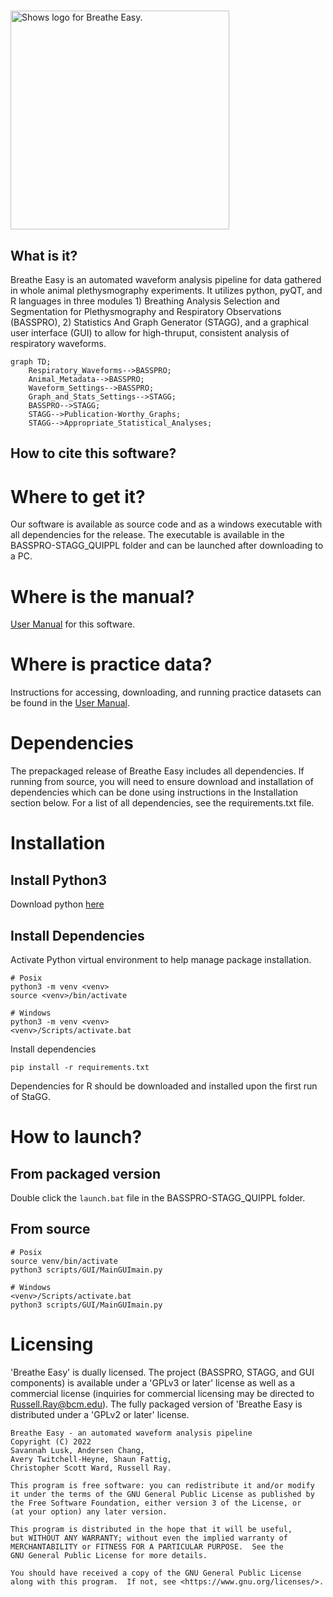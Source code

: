 # 
<picture>
  <source media="(prefers-color-scheme: dark)" srcset="https://github.com/MolecularNeurobiology/BASSPRO-STAGG/blob/main/Logo_2.png"raw=true width="350">
  <source media="(prefers-color-scheme: light)" srcset="https://github.com/MolecularNeurobiology/BASSPRO-STAGG/blob/main/Logo.png"raw=true width="350">
  <img alt="Shows logo for Breathe Easy." src="https://github.com/MolecularNeurobiology/BASSPRO-STAGG/blob/main/Logo.png"raw=true width="350">
</picture>

## What is it?
Breathe Easy is an automated waveform analysis pipeline for data gathered in whole animal plethysmography experiments. It utilizes python, pyQT, and R languages in three modules 1) Breathing Analysis Selection and Segmentation for Plethysmography and Respiratory Observations (BASSPRO), 2) Statistics And Graph Generator (STAGG), and a graphical user interface (GUI) to allow for high-thruput, consistent analysis of respiratory waveforms.

```mermaid
graph TD;
    Respiratory_Waveforms-->BASSPRO;
    Animal_Metadata-->BASSPRO;
    Waveform_Settings-->BASSPRO;
    Graph_and_Stats_Settings-->STAGG;
    BASSPRO-->STAGG;
    STAGG-->Publication-Worthy_Graphs;
    STAGG-->Appropriate_Statistical_Analyses;
```

## How to cite this software?

# Where to get it?
Our software is available as source code and as a windows executable with all dependencies for the release. The executable is available in the BASSPRO-STAGG_QUIPPL folder and can be launched after downloading to a PC. 

# Where is the manual?
[User Manual](https://molecularneurobiology.github.io/BASSPRO-STAGG/) for this software.

# Where is practice data?
Instructions for accessing, downloading, and running practice datasets can be found in the [User Manual](https://molecularneurobiology.github.io/BASSPRO-STAGG/).

# Dependencies
The prepackaged release of Breathe Easy includes all dependencies. If running from source, you will need to ensure download and installation of dependencies which can be done using instructions in the Installation section below. For a list of all dependencies, see the requirements.txt file.

# Installation
## Install Python3
Download python [here](https://www.python.org/downloads/)

## Install Dependencies
Activate Python virtual environment to help manage package installation.
```
# Posix
python3 -m venv <venv>
source <venv>/bin/activate

# Windows
python3 -m venv <venv>
<venv>/Scripts/activate.bat
```
Install dependencies
```
pip install -r requirements.txt
```

Dependencies for R should be downloaded and installed upon the first run of StaGG.

# How to launch?
## From packaged version
Double click the `launch.bat` file in the BASSPRO-STAGG_QUIPPL folder.

## From source
```
# Posix
source venv/bin/activate
python3 scripts/GUI/MainGUImain.py

# Windows
<venv>/Scripts/activate.bat
python3 scripts/GUI/MainGUImain.py
```

# Licensing
'Breathe Easy' is dually licensed. The project (BASSPRO, STAGG, and GUI components) is available under a 'GPLv3 or later' license as well as a commercial license (inquiries for commercial licensing may be directed to Russell.Ray@bcm.edu). The fully packaged version of 'Breathe Easy is distributed under a 'GPLv2 or later' license.

    Breathe Easy - an automated waveform analysis pipeline
    Copyright (C) 2022  
    Savannah Lusk, Andersen Chang, 
    Avery Twitchell-Heyne, Shaun Fattig, 
    Christopher Scott Ward, Russell Ray.

    This program is free software: you can redistribute it and/or modify
    it under the terms of the GNU General Public License as published by
    the Free Software Foundation, either version 3 of the License, or
    (at your option) any later version.

    This program is distributed in the hope that it will be useful,
    but WITHOUT ANY WARRANTY; without even the implied warranty of
    MERCHANTABILITY or FITNESS FOR A PARTICULAR PURPOSE.  See the
    GNU General Public License for more details.

    You should have received a copy of the GNU General Public License
    along with this program.  If not, see <https://www.gnu.org/licenses/>.
